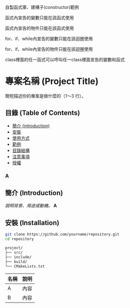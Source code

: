 自製函式庫、建構子(constructor)範例

函式內宣告的變數只能在該函式使用

函式內宣告的物件只能在該函式使用

for、if、while內宣告的變數只能在該迴圈使用

for、if、while內宣告的物件只能在該迴圈使用

class裡面的任一函式可以呼叫任一class裡面宣告的變數和函式

# 專案名稱 (Project Title)

簡短描述你的專案是做什麼的（1～3 行）。

## 目錄 (Table of Contents)
- [簡介 (introduction)](#introduction)
- [安裝](#簡介)
- [使用方式](#使用方式)
- [範例](#範例)
- [目錄結構](#目錄結構)
- [注意事項](#注意事項)
- [授權](#授權)
### A
## 簡介 (Introduction)
*說明背景、用途或動機。*
**A**

## 安裝 (Installation)
```bash
git clone https://github.com/yourname/repository.git
cd repository
```
```bash
project/
├── src/
├── include/
├── build/
└── CMakeLists.txt
```
| 名稱 | 說明 |
|------|------|
| A    | 內容 |
| B    | 內容 |

